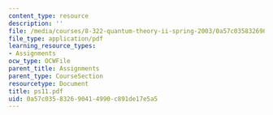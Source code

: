 ```yaml
---
content_type: resource
description: ''
file: /media/courses/8-322-quantum-theory-ii-spring-2003/0a57c035832690414990c891de17e5a5_ps11.pdf
file_type: application/pdf
learning_resource_types:
- Assignments
ocw_type: OCWFile
parent_title: Assignments
parent_type: CourseSection
resourcetype: Document
title: ps11.pdf
uid: 0a57c035-8326-9041-4990-c891de17e5a5
---
```

